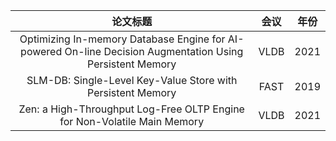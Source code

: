 |                           论文标题                           | 会议 | 年份 |
| :----------------------------------------------------------: | :--: | :--: |
| Optimizing In-memory Database Engine for AI-powered On-line Decision Augmentation Using Persistent Memory | VLDB | 2021 |
| SLM-DB: Single-Level Key-Value Store with Persistent Memory  | FAST | 2019 |
| Zen: a High-Throughput Log-Free OLTP Engine for Non-Volatile Main Memory | VLDB | 2021 |

